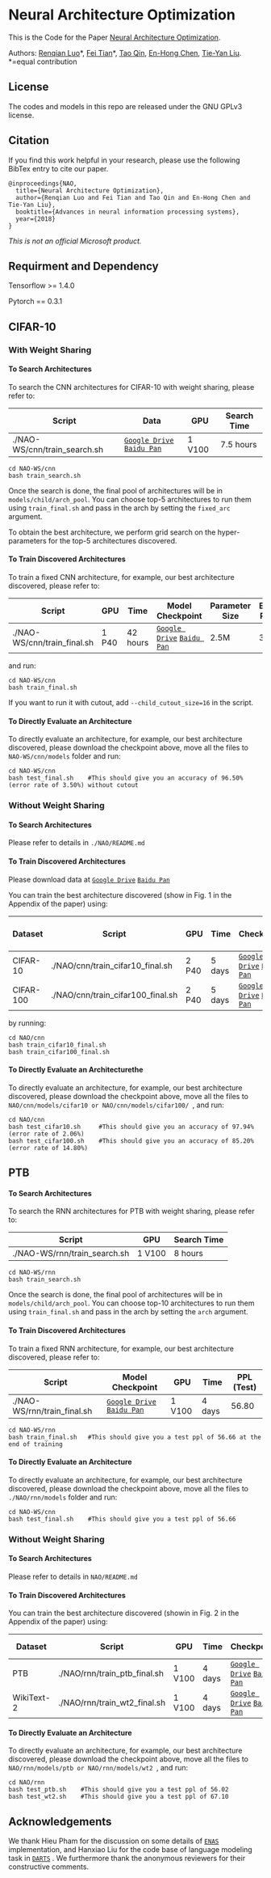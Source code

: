 # Neural Architecture Optimization
This is the Code for the Paper [Neural Architecture Optimization](https://arxiv.org/abs/1808.07233).

Authors: [Renqian Luo](http://home.ustc.edu.cn/~lrq)\*, [Fei Tian](https://ustctf.github.io/)\*, [Tao Qin](https://www.microsoft.com/en-us/research/people/taoqin/), [En-Hong Chen](http://staff.ustc.edu.cn/~cheneh/), [Tie-Yan Liu](https://www.microsoft.com/en-us/research/people/tyliu/). *=equal contribution

## License
The codes and models in this repo are released under the GNU GPLv3 license.

## Citation
If you find this work helpful in your research, please use the following BibTex entry to cite our paper.
```
@inproceedings{NAO,
  title={Neural Architecture Optimization},
  author={Renqian Luo and Fei Tian and Tao Qin and En-Hong Chen and Tie-Yan Liu},
  booktitle={Advances in neural information processing systems},
  year={2018}
}

```

_This is not an official Microsoft product._


## Requirment and Dependency
Tensorflow >= 1.4.0

Pytorch == 0.3.1

## CIFAR-10

### With Weight Sharing
#### To Search Architectures 
To search the CNN architectures for CIFAR-10 with weight sharing, please refer to:

| Script | Data| GPU | Search Time |
| ------------- | ------------- | ------------- | ------------- |
| ./NAO-WS/cnn/train_search.sh | [`Google Drive`](https://drive.google.com/open?id=11BJbR_qvvRKtaCzCBH5gMCXRWJb6m3ct) [`Baidu Pan`](https://pan.baidu.com/s/1EMZZNzdyovOW93ghonkHOA) | 1 V100 | 7.5 hours | 

```
cd NAO-WS/cnn
bash train_search.sh
```

Once the search is done, the final pool of architectures will be in ```models/child/arch_pool```. You can choose top-5 architectures to run them using ```train_final.sh``` and pass in the arch by setting the ```fixed_arc``` argument.

To obtain the best architecture, we perform grid search on the hyper-parameters for the top-5 architectures discovered.

#### To Train Discovered Architectures
To train a fixed CNN architecture, for example, our best architecture discovered, please refer to:

| Script | GPU | Time | Model Checkpoint | Parameter Size | Error Rate |
| ------------- | ------------- | ------------- | ------------- | ------------- | ------------- |
| ./NAO-WS/cnn/train_final.sh | 1 P40 | 42 hours | [`Google Drive`](https://drive.google.com/open?id=1JpQelT03YsxHxraT7Iskg0J6wXsPiPXI) [`Baidu Pan`](https://pan.baidu.com/s/1q6UIRnjm1eFizsyaCA-m_Q)| 2.5M | 3.50 |

and run:

```
cd NAO-WS/cnn
bash train_final.sh
```

If you want to run it with cutout, add ```--child_cutout_size=16``` in the script.

#### To Directly Evaluate an Architecture
To directly evaluate an architecture, for example, our best architecture discovered, please download the checkpoint above, move all the files to ```NAO-WS/cnn/models``` folder and run:

```
cd NAO-WS/cnn
bash test_final.sh    #This should give you an accuracy of 96.50% (error rate of 3.50%) without cutout
```

### Without Weight Sharing
#### To Search Architectures
Please refer to details in ```./NAO/README.md```

#### To Train Discovered Architectures
Please download data at [`Google Drive`](https://drive.google.com/open?id=1XcC_cycn1Dog4s_Bki8TV9XZYc1Ast3u) [`Baidu Pan`](https://pan.baidu.com/s/1VS2_K3nAzWZh-JIwVmNyCg)

You can train the best architecture discovered (show in Fig. 1 in the Appendix of the paper) using:

| Dataset | Script | GPU | Time | Checkpoint| Error Rate (Test)|
| ------------- | ------------- | ------------- | ------------- | ------------- | ------------- |
|CIFAR-10| ./NAO/cnn/train_cifar10_final.sh | 2 P40 | 5 days | [`Google Drive`](https://drive.google.com/open?id=1TPgAZB7ZXAxaYmTj8efriJ6IbmSgMJKX) [`Baidu Pan`](https://pan.baidu.com/s/1r8nQIRE7F4jBTEKKqyaZuA)| 2.10% |
|CIFAR-100| ./NAO/cnn/train_cifar100_final.sh | 2 P40 | 5 days | [`Google Drive`](https://drive.google.com/open?id=15eDukFiGoGmqLbZAES826eFem99V_2bI) [`Baidu Pan`](https://pan.baidu.com/s/1r8nQIRE7F4jBTEKKqyaZuA)| 14.80% |

by running:
```
cd NAO/cnn
bash train_cifar10_final.sh
bash train_cifar100_final.sh
```

#### To Directly Evaluate an Architecturethe 
To directly evaluate an architecture, for example, our best architecture discovered, please download the checkpoint above, move all the files to ```NAO/cnn/models/cifar10 or NAO/cnn/models/cifar100/ ```, and run:
```
cd NAO/cnn
bash test_cifar10.sh     #This should give you an accuracy of 97.94% (error rate of 2.06%)
bash test_cifar100.sh    #This should give you an accuracy of 85.20% (error rate of 14.80%)
```

## PTB
#### To Search Architectures 
To search the RNN architectures for PTB with weight sharing, please refer to:

| Script | GPU | Search Time |
| ------------- | ------------- | ------------- |
| ./NAO-WS/rnn/train_search.sh | 1 V100 | 8 hours | 

```
cd NAO-WS/rnn
bash train_search.sh
```

Once the search is done, the final pool of architectures will be in ```models/child/arch_pool```. You can choose top-10 architectures to run them using ```train_final.sh``` and pass in the arch by setting the ```arch``` argument.

#### To Train Discovered Architectures
To train a fixed RNN architecture, for example, our best architecture discovered, please refer to:

| Script | Model Checkpoint | GPU | Time | PPL (Test) | 
| ------------- | ------------- | ------------- | ------------- | ------------- |
| ./NAO-WS/rnn/train_final.sh | [`Google Drive`](https://drive.google.com/open?id=1yMOSDR_Aq2kLLP7c5q5eJw5v9OyGsd_P) [`Baidu Pan`](https://pan.baidu.com/s/1r8nQIRE7F4jBTEKKqyaZuA)|1 V100 | 4 days | 56.80 |

```
cd NAO-WS/rnn
bash train_final.sh   #This should give you a test ppl of 56.66 at the end of training
```
#### To Directly Evaluate an Architecture
To directly evaluate an architecture, for example, our best architecture discovered, please download the checkpoint above, move all the files to ```./NAO/rnn/models``` folder and run:

```
cd NAO-WS/cnn
bash test_final.sh    #This should give you a test ppl of 56.66
```

### Without Weight Sharing
#### To Search Architectures
Please refer to details in ```NAO/README.md```

#### To Train Discovered Architectures
You can train the best architecture discovered (showin in Fig. 2 in the Appendix of the paper) using:

| Dataset | Script | GPU | Time | Checkpoint| PPL (Test)|
| ------------- | ------------- | ------------- | ------------- | ------------- |------------- |
|PTB| ./NAO/rnn/train_ptb_final.sh | 1 V100 | 4 days | [`Google Drive`](https://drive.google.com/open?id=1o8Nq890szQwlMZDHwzcGhZ3BsnH_sGvT) [`Baidu Pan`](https://pan.baidu.com/s/1jnjkyLylX1LqiD9m98vRqw)| 56.02 |
|WikiText-2| ./NAO/rnn/train_wt2_final.sh | 1 V100 | 4 days | [`Google Drive`](https://drive.google.com/open?id=1N0BbsJPJo02pE2ILfAi_RtLPOJJwBxfu) [`Baidu Pan`](https://pan.baidu.com/s/1jnjkyLylX1LqiD9m98vRqw)| 67.10 |

#### To Directly Evaluate an Architecture
To directly evaluate an architecture, for example, our best architecture discovered, please download the checkpoint above, move all the files to ```NAO/rnn/models/ptb or NAO/rnn/models/wt2 ```, and run:
```
cd NAO/rnn
bash test_ptb.sh    #This should give you a test ppl of 56.02
bash test_wt2.sh    #This should give you a test ppl of 67.10
```

## Acknowledgements
We thank Hieu Pham for the discussion on some details of [`ENAS`](https://github.com/melodyguan/enas) implementation, and Hanxiao Liu for the code base of language modeling task in [`DARTS`](https://github.com/quark0/darts) . We furthermore thank the anonymous reviewers for their constructive comments.
